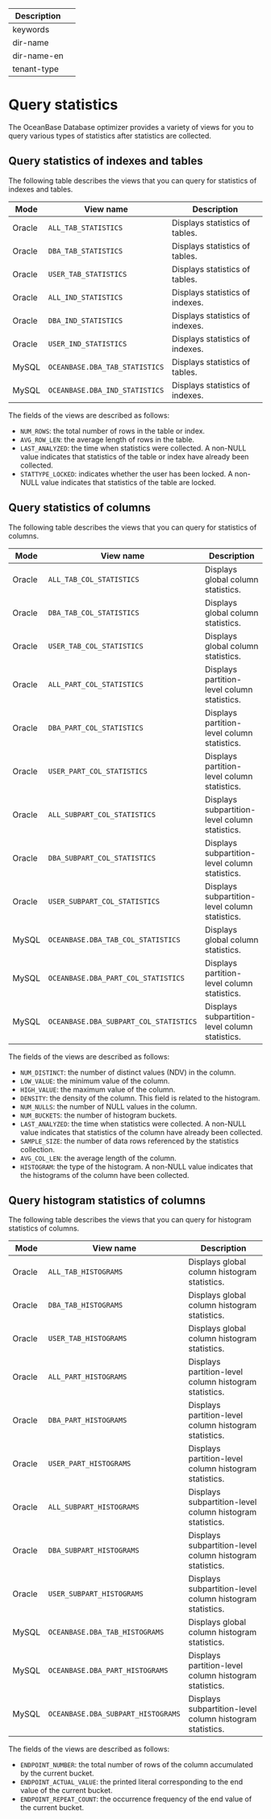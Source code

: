 | Description |                 |
|---------------|-----------------|
| keywords |                 |
| dir-name |                 |
| dir-name-en |                 |
| tenant-type |                 |

# Query statistics

The OceanBase Database optimizer provides a variety of views for you to query various types of statistics after statistics are collected.

## Query statistics of indexes and tables

The following table describes the views that you can query for statistics of indexes and tables.

| Mode | View name | Description |
|---|---|---|
| Oracle | `ALL_TAB_STATISTICS` | Displays statistics of tables. |
| Oracle | `DBA_TAB_STATISTICS` | Displays statistics of tables. |
| Oracle | `USER_TAB_STATISTICS` | Displays statistics of tables. |
| Oracle | `ALL_IND_STATISTICS` | Displays statistics of indexes. |
| Oracle | `DBA_IND_STATISTICS` | Displays statistics of indexes. |
| Oracle | `USER_IND_STATISTICS` | Displays statistics of indexes. |
| MySQL | `OCEANBASE.DBA_TAB_STATISTICS` | Displays statistics of tables. |
| MySQL | `OCEANBASE.DBA_IND_STATISTICS` | Displays statistics of indexes. |

The fields of the views are described as follows:

* `NUM_ROWS`: the total number of rows in the table or index.
* `AVG_ROW_LEN`: the average length of rows in the table.
* `LAST_ANALYZED`: the time when statistics were collected. A non-NULL value indicates that statistics of the table or index have already been collected.
* `STATTYPE_LOCKED`: indicates whether the user has been locked. A non-NULL value indicates that statistics of the table are locked.

## Query statistics of columns

The following table describes the views that you can query for statistics of columns.

| Mode | View name | Description |
|---|---|---|
| Oracle | `ALL_TAB_COL_STATISTICS` | Displays global column statistics. |
| Oracle | `DBA_TAB_COL_STATISTICS` | Displays global column statistics. |
| Oracle | `USER_TAB_COL_STATISTICS` | Displays global column statistics. |
| Oracle | `ALL_PART_COL_STATISTICS` | Displays partition-level column statistics. |
| Oracle | `DBA_PART_COL_STATISTICS` | Displays partition-level column statistics. |
| Oracle | `USER_PART_COL_STATISTICS` | Displays partition-level column statistics. |
| Oracle | `ALL_SUBPART_COL_STATISTICS` | Displays subpartition-level column statistics. |
| Oracle | `DBA_SUBPART_COL_STATISTICS` | Displays subpartition-level column statistics. |
| Oracle | `USER_SUBPART_COL_STATISTICS` | Displays subpartition-level column statistics. |
| MySQL | `OCEANBASE.DBA_TAB_COL_STATISTICS` | Displays global column statistics. |
| MySQL | `OCEANBASE.DBA_PART_COL_STATISTICS` | Displays partition-level column statistics. |
| MySQL | `OCEANBASE.DBA_SUBPART_COL_STATISTICS` | Displays subpartition-level column statistics. |

The fields of the views are described as follows:

* `NUM_DISTINCT`: the number of distinct values (NDV) in the column.
* `LOW_VALUE`: the minimum value of the column.
* `HIGH_VALUE`: the maximum value of the column.
* `DENSITY`: the density of the column. This field is related to the histogram.
* `NUM_NULLS`: the number of NULL values in the column.
* `NUM_BUCKETS`: the number of histogram buckets.
* `LAST_ANALYZED`: the time when statistics were collected. A non-NULL value indicates that statistics of the column have already been collected.
* `SAMPLE_SIZE`: the number of data rows referenced by the statistics collection.
* `AVG_COL_LEN`: the average length of the column.
* `HISTOGRAM`: the type of the histogram. A non-NULL value indicates that the histograms of the column have been collected.


## Query histogram statistics of columns

The following table describes the views that you can query for histogram statistics of columns.

| Mode | View name | Description |
|---|---|---|
| Oracle | `ALL_TAB_HISTOGRAMS` | Displays global column histogram statistics. |
| Oracle | `DBA_TAB_HISTOGRAMS` | Displays global column histogram statistics. |
| Oracle | `USER_TAB_HISTOGRAMS` | Displays global column histogram statistics. |
| Oracle | `ALL_PART_HISTOGRAMS` | Displays partition-level column histogram statistics. |
| Oracle | `DBA_PART_HISTOGRAMS` | Displays partition-level column histogram statistics. |
| Oracle | `USER_PART_HISTOGRAMS` | Displays partition-level column histogram statistics. |
| Oracle | `ALL_SUBPART_HISTOGRAMS` | Displays subpartition-level column histogram statistics. |
| Oracle | `DBA_SUBPART_HISTOGRAMS` | Displays subpartition-level column histogram statistics. |
| Oracle | `USER_SUBPART_HISTOGRAMS` | Displays subpartition-level column histogram statistics. |
| MySQL | `OCEANBASE.DBA_TAB_HISTOGRAMS` | Displays global column histogram statistics. |
| MySQL | `OCEANBASE.DBA_PART_HISTOGRAMS` | Displays partition-level column histogram statistics. |
| MySQL | `OCEANBASE.DBA_SUBPART_HISTOGRAMS` | Displays subpartition-level column histogram statistics. |

The fields of the views are described as follows:

* `ENDPOINT_NUMBER`: the total number of rows of the column accumulated by the current bucket.
* `ENDPOINT_ACTUAL_VALUE`: the printed literal corresponding to the end value of the current bucket.
* `ENDPOINT_REPEAT_COUNT`: the occurrence frequency of the end value of the current bucket.
